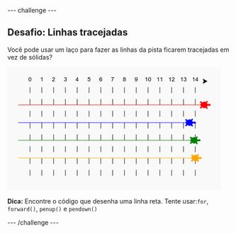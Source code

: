 --- challenge ---

## Desafio: Linhas tracejadas

Você pode usar um laço para fazer as linhas da pista ficarem tracejadas em vez de sólidas?

![screenshot](images/race-finished.png)

**Dica:** Encontre o código que desenha uma linha reta. Tente usar:`for`, `forward()`, `penup()` e `pendown()`

--- /challenge ---